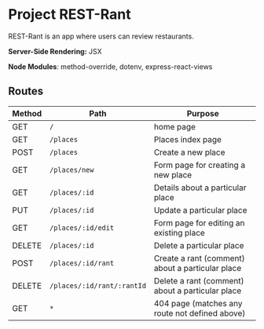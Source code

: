 # Project REST-Rant

REST-Rant is an app where users can review restaurants.

**Server-Side Rendering:** JSX

**Node Modules**: method-override, dotenv, express-react-views

## Routes
| Method | Path | Purpose |
| ------ | ------------------------------------- | ----------------------------- |
| GET | `/` | home page |
| GET | `/places` | Places index page |
| POST | `/places` | Create a new place |
| GET | `/places/new` | Form page for creating a new place |
| GET | `/places/:id` | Details about a particular place|
| PUT | `/places/:id` | Update a particular place |
| GET | `/places/:id/edit` | Form page for editing an existing place  |
| DELETE | `/places/:id` | Delete a particular place |
| POST | `/places/:id/rant` | Create a rant (comment) about a particular place |
| DELETE | `/places/:id/rant/:rantId` | Delete a rant (comment) about a particular place |
| GET | `*` | 404 page (matches any route not defined above) |